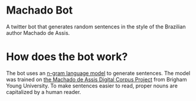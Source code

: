 # Machado Bot

A twitter bot that generates random sentences in the style of the Brazilian author Machado de Assis.

# How does the bot work?

The bot uses an [n-gram language model](https://web.stanford.edu/~jurafsky/slp3/3.pdf) to generate sentences. The model was trained on [the Machado de Assis Digital Corpus Project](http://machado.byu.edu/) from Brigham Young University. To make sentences easier to read, proper nouns are capitalized by a human reader.